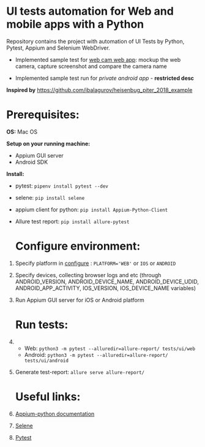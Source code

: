 # UI tests automation for Web and mobile apps with a Python

Repository contains the project with automation of UI Tests by Python, Pytest, Appium and Selenium WebDriver.
 - Implemented sample test for [web cam web app](https://webcammictest.com/): mockup the web camera, capture screenshot and compare the camera name

 - Implemented sample test run for *private android app* - **restricted desc**

**Inspired by** https://github.com/ibalagurov/heisenbug_piter_2018_example

  # Prerequisites:
**OS:** Mac OS

**Setup on your running machine:**
* Appium GUI server
* Android SDK

**Install:**
* pytest: `pipenv install pytest --dev`
* selene: `pip install selene`
* appium client for python: `pip install Appium-Python-Client`
* Allure test report:  `pip install allure-pytest`

    # Configure environment:
1. Specify  platform in [configure](config/test_run.py) : `PLATFORM='WEB'` or `IOS` or `ANDROID`
2. Specify devices, collecting browser logs and etc 
(through ANDROID_VERSION, ANDROID_DEVICE_NAME, ANDROID_DEVICE_UDID, ANDROID_APP_ACTIVITY, IOS_VERSION, IOS_DEVICE_NAME variables)
3.  Run Appium GUI server for iOS or Android platform

    # Run tests:
1. - Web: `python3 -m pytest --alluredir=allure-report/ tests/ui/web`
   - Android: `python3 -m pytest --alluredir=allure-report/ tests/ui/android`

2. Generate test-report: `allure serve allure-report/`

    # Useful links:
1. [Appium-python documentation](https://github.com/appium/python-client)
2. [Selene](https://github.com/yashaka/selene)
3. [Pytest](https://docs.pytest.org/en/latest/)